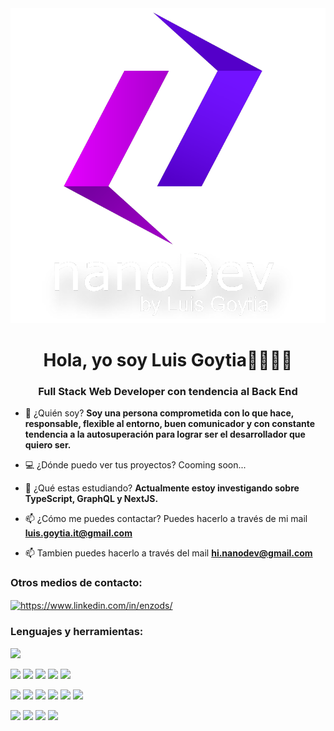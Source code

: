 <img src="./assets/nanoDev.png"/>
<h1 align="center">Hola, yo soy Luis Goytia👋👨🏽‍💻</h1>
<h3 align="center">Full Stack Web Developer con tendencia al Back End </h3>

- 💬 ¿Quién soy? **Soy una persona comprometida con lo que hace, responsable, flexible al entorno, buen comunicador y con constante tendencia a la autosuperación para lograr ser el desarrollador que quiero ser.**

- 💻 ¿Dónde puedo ver tus proyectos? Cooming soon...

- 🌱 ¿Qué estas estudiando? **Actualmente estoy investigando sobre TypeScript, GraphQL y NextJS.**

- 📫 ¿Cómo me puedes contactar? Puedes hacerlo a través de mi mail **luis.goytia.it@gmail.com** 

- 📫 Tambien puedes hacerlo a través del mail **hi.nanodev@gmail.com** 


<h3 align="left">Otros medios de contacto: </h3>
<p align="left">
<a href="https://www.linkedin.com/in/luis-goytia/" target="__blank"><img align="center" src="https://raw.githubusercontent.com/rahuldkjain/github-profile-readme-generator/master/src/images/icons/Social/linked-in-alt.svg" alt="https://www.linkedin.com/in/enzods/" height="30" width="40" /></a>
</p>

<h3 align="left">Lenguajes y herramientas:</h3>
<img src= 'https://img.shields.io/badge/-VS%20Code-blue?logo=visualstudio'>

<img src="https://img.shields.io/badge/-JavaScript-eed718?style=flat&logo=javascript&logoColor=ffffff"> <img src = "https://img.shields.io/badge/-HTML5-E34F26?style=flat&logo=html5&logoColor=white"> <img src = "https://img.shields.io/badge/-CSS3-1572B6?style=flat&logo=css3&logoColor=white"> <img src="https://img.shields.io/badge/-React-000000?style=flat&logo=react&logoColor=00c8ff">
<img src="https://img.shields.io/badge/-Redux-764ABC?style=flat&logo=redux&logoColor=white ">

<img src="https://img.shields.io/badge/-Express.js-787878?style=flat"> <img src="https://img.shields.io/badge/-Node.js-3C873A?style=flat&logo=Node.js&logoColor=white">
<img src="https://img.shields.io/badge/-PostgreSQL-31648C?style=flat&logo=postgresql&logoColor=FFFFFF"> <img src="https://img.shields.io/badge/-Sequelize-399AF3?style=flat&logo=sequelize&logoColor=FFFFFF"> <img src='https://img.shields.io/badge/-Mongoose-EA0D0D?logo=mongoose'> 
 <img src='https://img.shields.io/badge/-MongoDB-11A513?logo=mongodb&logoColor=FFF'>

<img src='https://img.shields.io/badge/-Github-000?logo=github'> <img src='https://img.shields.io/badge/-Git-orange?logo=git&logoColor=ffffff'> <img src='https://img.shields.io/badge/-Railway-561651?logo=railway&logoColor=ffffff'> <img src='https://img.shields.io/badge/-Vercel-1E1B1D?logo=vercel'>


<!--
![Anurag's GitHub stats](https://github-readme-stats.vercel.app/api?username=Luis-Goytia&show_icons=true&theme=radical)

[![Top Langs](https://github-readme-stats.vercel.app/api/top-langs/?username=Luis-Goytia&theme=radical)](https://github.com/anuraghazra/github-readme-stats)
-->
